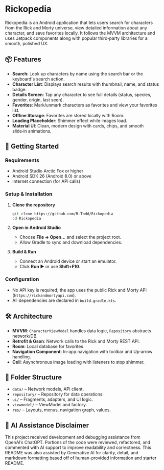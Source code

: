 
# Rickopedia

Rickopedia is an Android application that lets users search for characters from the Rick and Morty universe, view detailed information about any character, and save favorites locally. It follows the MVVM architecture and uses Jetpack components along with popular third‑party libraries for a smooth, polished UX.

## 📦 Features

* **Search**: Look up characters by name using the search bar or the keyboard's search action.
* **Character List**: Displays search results with thumbnail, name, and status badge.
* **Details Screen**: Tap any character to see full details (status, species, gender, origin, last seen).
* **Favorites**: Mark/unmark characters as favorites and view your favorites list.
* **Offline Storage**: Favorites are stored locally with Room.
* **Loading Placeholder**: Shimmer effect while images load.
* **Material UI**: Clean, modern design with cards, chips, and smooth slide‑in animations.

## 🚀 Getting Started

### Requirements

* Android Studio Arctic Fox or higher
* Android SDK 26 (Android 8.0) or above
* Internet connection (for API calls)

### Setup & Installation

1. **Clone the repository**

   ```bash
   git clone https://github.com/R-Todd/Rickopedia
   cd Rickopedia
   ```

2. **Open in Android Studio**

   * Choose **File → Open...** and select the project root.
   * Allow Gradle to sync and download dependencies.

3. **Build & Run**

   * Connect an Android device or start an emulator.
   * Click **Run ▶** or use **Shift+F10**.

### Configuration

* No API key is required; the app uses the public Rick and Morty API (`https://rickandmortyapi.com`).
* All dependencies are declared in `build.gradle.kts`.

## 🛠 Architecture

* **MVVM**: `CharacterViewModel` handles data logic, `Repository` abstracts network/DB.
* **Retrofit & Gson**: Network calls to the Rick and Morty REST API.
* **Room**: Local database for favorites.
* **Navigation Component**: In-app navigation with toolbar and Up‑arrow handling.
* **Coil**: Asynchronous image loading with listeners to stop shimmer.

## 📑 Folder Structure

* `data/` – Network models, API client.
* `repository/` – Repository for data operations.
* `ui/` – Fragments, adapters, and UI logic.
* `viewmodel/` – ViewModel and factory.
* `res/` – Layouts, menus, navigation graph, values.

## 🤖 AI Assistance Disclaimer

This project received development and debugging assistance from OpenAI’s ChatGPT. Portions of the code were reviewed, refactored, and commented with AI support to improve readability and correctness. This README was also assisted by Generative AI for clarity, detail, and markdown formatting based off of human-provided information and starter README.

